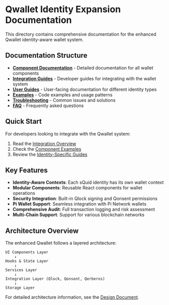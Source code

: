 # Qwallet Identity Expansion Documentation

This directory contains comprehensive documentation for the enhanced Qwallet identity-aware wallet system.

## Documentation Structure

- **[Component Documentation](./components/)** - Detailed documentation for all wallet components
- **[Integration Guides](./integration/)** - Developer guides for integrating with the wallet system
- **[User Guides](./user-guides/)** - User-facing documentation for different identity types
- **[Examples](./examples/)** - Code examples and usage patterns
- **[Troubleshooting](./troubleshooting/)** - Common issues and solutions
- **[FAQ](./faq.md)** - Frequently asked questions

## Quick Start

For developers looking to integrate with the Qwallet system:

1. Read the [Integration Overview](./integration/overview.md)
2. Check the [Component Examples](./examples/components/)
3. Review the [Identity-Specific Guides](./user-guides/)

## Key Features

- **Identity-Aware Contexts**: Each sQuid identity has its own wallet context
- **Modular Components**: Reusable React components for wallet operations
- **Security Integration**: Built-in Qlock signing and Qonsent permissions
- **Pi Wallet Support**: Seamless integration with Pi Network wallets
- **Comprehensive Audit**: Full transaction logging and risk assessment
- **Multi-Chain Support**: Support for various blockchain networks

## Architecture Overview

The enhanced Qwallet follows a layered architecture:

```
UI Components Layer
    ↓
Hooks & State Layer
    ↓
Services Layer
    ↓
Integration Layer (Qlock, Qonsent, Qerberos)
    ↓
Storage Layer
```

For detailed architecture information, see the [Design Document](../../.kiro/specs/qwallet-identity-expansion/design.md).